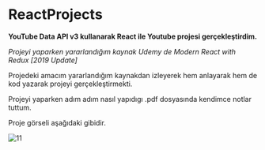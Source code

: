# ReactProjects
 **YouTube Data API v3 kullanarak React ile Youtube projesi gerçekleştirdim.**

*Projeyi yaparken yararlandığım kaynak Udemy de Modern React with Redux [2019 Update]*

Projedeki amacım yararlandığım kaynakdan izleyerek hem anlayarak hem de kod yazarak projeyi gerçekleştirmekti.

Projeyi yaparken adım adım nasıl yapıdıgı .pdf dosyasında kendimce notlar tuttum.

Proje görseli aşağıdaki gibidir.

![11](https://user-images.githubusercontent.com/18083748/63222637-41dfbf00-c1b3-11e9-8168-606a010b4c01.JPG)


